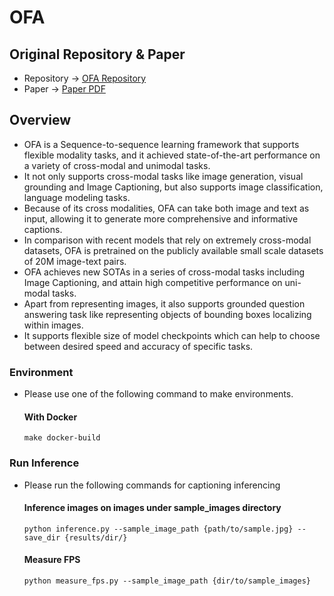 # OFA
## Original Repository & Paper
* Repository -> [OFA Repository](https://github.com/OFA-Sys/OFA)
* Paper -> [Paper PDF](https://arxiv.org/pdf/2202.03052.pdf)

## Overview
* OFA is a Sequence-to-sequence learning framework that supports flexible modality tasks, and it achieved state-of-the-art performance on a variety of cross-modal and unimodal tasks.
* It not only supports cross-modal tasks like image generation, visual grounding and Image Captioning, but also supports image classification, language modeling tasks. 
* Because of its cross modalities, OFA can take both image and text as input, allowing it to generate more comprehensive and informative captions.
* In comparison with recent models that rely on extremely cross-modal datasets, OFA is pretrained on the publicly available small scale datasets of 20M image-text pairs.
* OFA achieves new SOTAs in a series of cross-modal tasks including Image Captioning, and attain high competitive performance on uni-modal tasks.
* Apart from representing images, it also supports grounded question answering task like representing objects of bounding boxes localizing within images.
* It supports flexible size of model checkpoints which can help to choose between desired speed and accuracy of specific tasks.


### Environment
- Please use one of the following command to make environments.

  #### With Docker
    ```
    make docker-build
    ```
### Run Inference

- Please run the following commands for captioning inferencing
  #### Inference images on images under sample_images directory
     ```
     python inference.py --sample_image_path {path/to/sample.jpg} --save_dir {results/dir/}
     ```
     
  #### Measure FPS
    ```
    python measure_fps.py --sample_image_path {dir/to/sample_images}
    ```
